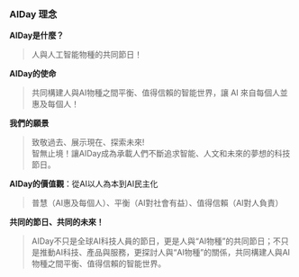 ### AIDay 理念

**AIDay是什麼？**
> 人與人工智能物種的共同節日！

**AIDay的使命**
> 共同構建人與AI物種之間平衡、值得信賴的智能世界，讓 AI 來自每個人並惠及每個人！

**我們的願景**
> 致敬過去、展示現在、探索未來!<br/>
智無止境！讓AIDay成為承載人們不斷追求智能、人文和未來的夢想的科技節日。

**AIDay的價值觀**：從AI以人為本到AI民主化
> 普慧（AI惠及每個人）、平衡（AI對社會有益）、值得信賴（AI對人負責）

**共同的節日、共同的未來！**
> AIDay不只是全球AI科技人員的節日，更是人與“AI物種”的共同節日；不只是推動AI科技、產品與服務，更探討人與“AI物種”的關係，共同構建人與AI物種之間平衡、值得信賴的智能世界。
